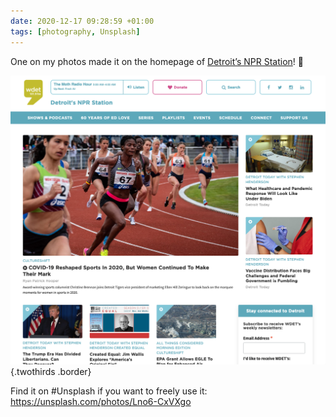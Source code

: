 ```yaml
---
date: 2020-12-17 09:28:59 +01:00
tags: [photography, Unsplash]
---
```


One on my photos made it on the homepage of [Detroit’s NPR Station](https://wdet.org/)! 🤗

![800m féminin](800m-feminin-wdet-frontpage-hero-image.png){.twothirds .border}

Find it on #Unsplash if you want to freely use it: https://unsplash.com/photos/Lno6-CxVXgo
